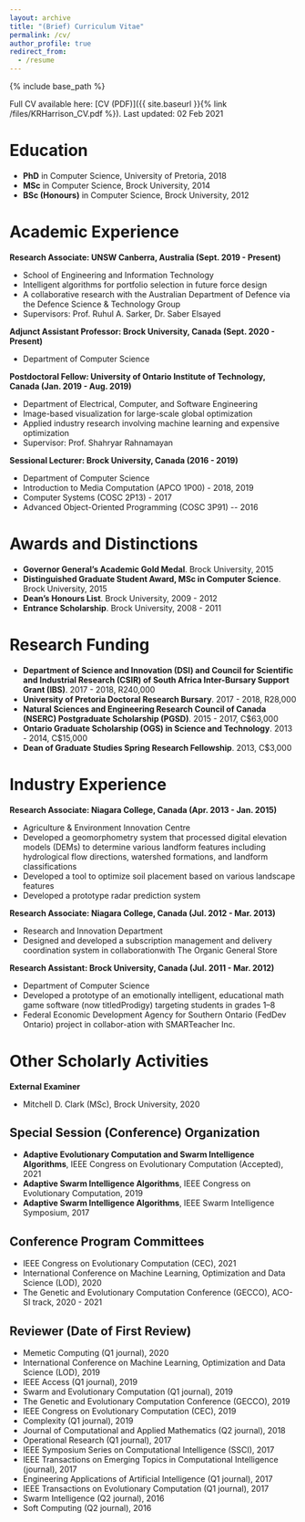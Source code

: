 ```yaml
---
layout: archive
title: "(Brief) Curriculum Vitae"
permalink: /cv/
author_profile: true
redirect_from:
  - /resume
---
```


{% include base_path %}

Full CV available here: [CV (PDF)]({{ site.baseurl }}{% link /files/KRHarrison_CV.pdf %}). Last updated: 02 Feb 2021

Education
======
* **PhD** in Computer Science, University of Pretoria, 2018
* **MSc** in Computer Science, Brock University, 2014
* **BSc (Honours)** in Computer Science, Brock University, 2012

Academic Experience
======
**Research Associate: UNSW Canberra, Australia (Sept. 2019 - Present)**
  * School of Engineering and Information Technology
  * Intelligent algorithms for portfolio selection in future force design
  * A collaborative research with the Australian Department of Defence via the Defence Science & Technology Group
  * Supervisors: Prof. Ruhul A. Sarker, Dr. Saber Elsayed

**Adjunct Assistant Professor: Brock University, Canada (Sept. 2020 - Present)**
  * Department of Computer Science

**Postdoctoral Fellow: University of Ontario Institute of Technology, Canada (Jan. 2019 - Aug. 2019)**
  * Department of Electrical, Computer, and Software Engineering
  * Image-based visualization for large-scale global optimization
  * Applied industry research involving machine learning and expensive optimization
  * Supervisor: Prof. Shahryar Rahnamayan

**Sessional Lecturer: Brock University, Canada (2016 - 2019)**
  * Department of Computer Science
  * Introduction to Media Computation (APCO 1P00) - 2018, 2019
  * Computer Systems (COSC 2P13) - 2017
  * Advanced Object-Oriented Programming (COSC 3P91) -- 2016

Awards and Distinctions
======
* **Governor General’s Academic Gold Medal**. Brock University, 2015
* **Distinguished Graduate Student Award, MSc in Computer Science**. Brock University, 2015
* **Dean’s Honours List**. Brock University, 2009 - 2012
* **Entrance Scholarship**. Brock University, 2008 - 2011

Research Funding
======
* **Department of Science and Innovation (DSI) and Council for Scientific and Industrial Research (CSIR) of South Africa Inter-Bursary Support Grant (IBS)**. 2017 - 2018, R240,000
* **University of Pretoria Doctoral Research Bursary**. 2017 - 2018, R28,000
* **Natural Sciences and Engineering Research Council of Canada (NSERC) Postgraduate Scholarship (PGSD)**. 2015 - 2017, C$63,000
* **Ontario Graduate Scholarship (OGS) in Science and Technology**. 2013 - 2014, C$15,000
* **Dean of Graduate Studies Spring Research Fellowship**. 2013, C$3,000

Industry Experience
======
**Research Associate: Niagara College, Canada (Apr. 2013 - Jan. 2015)**
  * Agriculture & Environment Innovation Centre
  * Developed a geomorphometry system that processed digital elevation models (DEMs) to determine various landform features including hydrological flow directions, watershed formations, and landform classifications
  * Developed a tool to optimize soil placement based on various landscape features
  * Developed a prototype radar prediction system

**Research Associate: Niagara College, Canada (Jul. 2012 - Mar. 2013)**
  * Research and Innovation Department
  * Designed and developed a subscription management and delivery coordination system in collaborationwith The Organic General Store

**Research Assistant: Brock University, Canada (Jul. 2011 - Mar. 2012)**
  * Department of Computer Science
  * Developed a prototype of an emotionally intelligent, educational math game software (now titledProdigy) targeting students in grades 1–8
  * Federal Economic Development Agency for Southern Ontario (FedDev Ontario) project in collabor-ation with SMARTeacher Inc.

Other Scholarly Activities
======
**External Examiner**
  * Mitchell D. Clark (MSc), Brock University, 2020

## Special Session (Conference) Organization ##
  * **Adaptive Evolutionary Computation and Swarm Intelligence Algorithms**, IEEE Congress on Evolutionary Computation (Accepted), 2021
  * **Adaptive Swarm Intelligence Algorithms**, IEEE Congress on Evolutionary Computation, 2019
  * **Adaptive Swarm Intelligence Algorithms**, IEEE Swarm Intelligence Symposium, 2017

## Conference Program Committees ##
  * IEEE Congress on Evolutionary Computation (CEC), 2021
  * International Conference on Machine Learning, Optimization and Data Science (LOD), 2020
  * The Genetic and Evolutionary Computation Conference (GECCO), ACO-SI track, 2020 - 2021

## Reviewer (Date of First Review) ##
  * Memetic Computing (Q1 journal), 2020
  * International Conference on Machine Learning, Optimization and Data Science (LOD), 2019
  * IEEE Access (Q1 journal), 2019
  * Swarm and Evolutionary Computation (Q1 journal), 2019
  * The Genetic and Evolutionary Computation Conference (GECCO), 2019
  * IEEE Congress on Evolutionary Computation (CEC), 2019
  * Complexity (Q1 journal), 2019
  * Journal of Computational and Applied Mathematics (Q2 journal), 2018
  * Operational Research (Q1 journal), 2017
  * IEEE Symposium Series on Computational Intelligence (SSCI), 2017
  * IEEE Transactions on Emerging Topics in Computational Intelligence (journal), 2017
  * Engineering Applications of Artificial Intelligence (Q1 journal), 2017
  * IEEE Transactions on Evolutionary Computation (Q1 journal), 2017
  * Swarm Intelligence (Q2 journal), 2016
  * Soft Computing (Q2 journal), 2016

